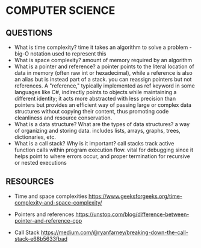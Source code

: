# COMPUTER SCIENCE

## QUESTIONS

- What is time complexity?
time it takes an algorithm to solve a problem - big-O notation used to represent this
- What is space complexity?
amount of memory required by an algorithm 
- What is a pointer and reference?
a pointer points to the literal location of data in memory (often raw int or hexadecimal), while a reference is also an alias but is instead part of a stack. you can reassign pointers but not references.
A "reference," typically implemented as ⁠ref keyword in some languages like C#, indirectly points to objects while maintaining a different identity; it acts more abstracted with less precision than pointers but provides an efficient way of passing large or complex data structures without copying their content, thus promoting code cleanliness and resource conservation.
- What is a data structure? What are the types of data structures?
a way of organizing and storing data. includes lists, arrays, graphs, trees, dictionaries, etc.  
- What is a call stack? Why is it important?
call stacks track active function calls within program execution flow. vital for debugging since it helps point to where errors occur, and proper termination for recursive or nested executions 

## RESOURCES

- Time and space complexities
  https://www.geeksforgeeks.org/time-complexity-and-space-complexity/

- Pointers and references
  https://unstop.com/blog/difference-between-pointer-and-reference-cpp

- Call Stack
  https://medium.com/@ryanfarney/breaking-down-the-call-stack-e68b5633fbad
